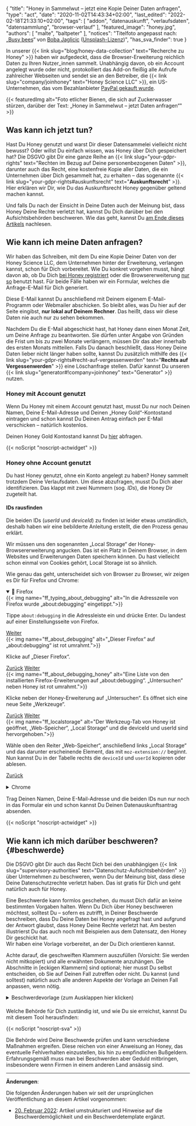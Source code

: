 {
    "title": "Honey in Sammelwut – jetzt eine Kopie Deiner Daten anfragen",
    "type": "act",
    "date": "2020-11-02T14:43:34+02:00",
    "last_edited": "2022-02-18T21:33:10+02:00",
    "tags": [ "addon", "datenauskunft", "verlaufsdaten", "datensammlung", "browser-verlauf" ],
    "featured_image": "honey.jpg",
    "authors": [ "malte", "baltpeter" ],
    "notices": "Titelfoto angepasst nach: „[Busy bees](https://unsplash.com/photos/StEaRc1xQV4)“ von [Boba Jaglicic](https://unsplash.com/@bobajaglicic) ([Unsplash-Lizenz](https://unsplash.com/license))",
    "has_sva_finder": true
}

In unserer {{< link slug="blog/honey-data-collection" text="Recherche zu Honey" >}} haben wir aufgedeckt, dass die Browser-Erweiterung reichlich Daten zu Ihren Nutzer_innen sammelt. Unabhängig davon, ob ein Account angelegt wurde oder nicht, protokolliert das Add-on fleißig alle Aufrufe zahlreicher Webseiten und sendet sie an den Betreiber, die {{< link slug="company/joinhoney" text="Honey Science LLC" >}}, ein US-Unternehmen, das vom Bezahlanbieter [PayPal gekauft wurde](https://help.joinhoney.com/article/302-what-does-honey-joining-paypal-mean-for-members).

{{< featuredImg alt="Foto etlicher Bienen, die sich auf Zuckerwasser stürzen, darüber der Text: „Honey in Sammelwut – jetzt Daten anfragen“" >}}

## Was kann ich jetzt tun?

Hast Du Honey genutzt und warst Dir dieser Datensammelei vielleicht nicht bewusst? Oder willst Du einfach wissen, was Honey über Dich gespeichert hat? Die DSGVO gibt Dir eine ganze Reihe an {{< link slug="your-gdpr-rights" text="Rechten im Bezug auf Deine personenbezogenen Daten" >}}, darunter auch das Recht, eine kostenfreie Kopie aller Daten, die ein Unternehmen über Dich gesammelt hat, zu erhalten – das sogenannte {{< link slug="your-gdpr-rights#auskunftsrecht" text="**Auskunftsrecht**" >}}. Hier erklären wir Dir, wie Du das Auskunftsrecht Honey gegenüber geltend machen kannst.

Und falls Du nach der Einsicht in Deine Daten auch der Meinung bist, dass Honey Deine Rechte verletzt hat, kannst Du Dich darüber bei den Aufsichtsbehörden beschweren. Wie das geht, kannst Du [am Ende dieses Artikels](#beschwerde) nachlesen.

## Wie kann ich meine Daten anfragen?

Wir haben das Schreiben, mit dem Du eine Kopie Deiner Daten von der Honey Science LLC, dem Unternehmen hinter der Erweiterung, verlangen kannst, schon für Dich vorbereitet. Wie Du konkret vorgehen musst, hängt davon ab, ob Du Dich [bei Honey registriert](#honey-mit-account-genutzt) oder die Browsererweiterung [nur so](#honey-ohne-account-genutzt) benutzt hast. Für beide Fälle haben wir ein Formular, welches die Anfrage-E-Mail für Dich generiert.

Diese E-Mail kannst Du anschließend mit Deinem eigenem E-Mail-Programm oder Webmailer abschicken. So bleibt alles, was Du hier auf der Seite eingibst, **nur lokal auf Deinem Rechner**. Das heißt, dass wir diese Daten nie auch nur zu sehen bekommen.

Nachdem Du die E-Mail abgeschickt hast, hat Honey dann einen Monat Zeit, um Deine Anfrage zu beantworten. Sie dürfen unter Angabe von Gründen die Frist um bis zu zwei Monate verlängern, müssen Dir das aber innerhalb des ersten Monats mitteilen. Falls Du danach beschließt, dass Honey Deine Daten lieber nicht länger haben sollte, kannst Du zusätzlich mithilfe des {{< link slug="your-gdpr-rights#recht-auf-vergessenwerden" text="**Rechts auf Vergessenwerden**" >}} eine Löschanfrage stellen. Dafür kannst Du unseren {{< link slug="generator#!company=joinhoney" text="Generator" >}} <!-- TODO: set request type to DELETE when the generator supports this--> nutzen.

### Honey mit Account genutzt

Wenn Du Honey mit einem Account genutzt hast, musst Du nur noch Deinen Namen, Deine E-Mail-Adresse und Deinen „Honey Gold“-Kontostand eintragen und schon kannst Du Deinen Antrag einfach per E-Mail verschicken – natürlich kostenlos. 

Deinen Honey Gold Kontostand kannst Du [hier](https://www.joinhoney.com/honeygold/overview) abfragen.

<div id="act-with-account" class="act-widget" style="max-width: 600px; margin: auto;"></div>
{{< noScript "noscript-actwidget" >}}

### Honey ohne Account genutzt

Du hast Honey genutzt, ohne ein Konto angelegt zu haben? Honey sammelt trotzdem Deine Verlaufsdaten. Um diese abzufragen, musst Du Dich aber identifizieren. Das klappt mit zwei Nummern (sog. *IDs*), die Honey Dir zugeteilt hat.

#### IDs rausfinden

Die beiden IDs (*userId* und *deviceId*) zu finden ist leider etwas umständlich, deshalb haben wir eine bebilderte Anleitung erstellt, die den Prozess genau erklärt.

Wir müssen uns den sogenannten „Local Storage“ der Honey-Browsererweiterung angucken. Das ist ein Platz in Deinem Browser, in dem Websites und Erweiterungen Daten speichern können. Du hast vielleicht schon einmal von Cookies gehört, Local Storage ist so ähnlich.

Wie genau das geht, unterscheidet sich von Browser zu Browser, wir zeigen es Dir für Firefox und Chrome:

<div class="box box-info">
<details open>
    <summary>🦊 Firefox</summary>
    <div class="slides">
        <div class="slider">
            <div class="slide" id="slide-ff-1">
                {{< img name="ff_typing_about_debugging" alt="In die Adresszeile von Firefox wurde „about:debugging“ eingetippt.">}}
                <p>Tippe <code>about:debugging</code> in die Adressleiste ein und drücke Enter. Du landest auf einer Einstellungsseite von Firefox.</p>           
                <div>
                    <a class="button button-secondary button-right" href="#slide-ff-2">Weiter <span class="icon-arrow-right"></span></a>
                </div>
                <div class="clearfix"></div>
            </div>
            <div class="slide" id="slide-ff-2">
                {{< img name="ff_about_debugging" alt="„Dieser Firefox“ auf „about:debugging“ ist rot umrahmt.">}}
                <p>Klicke auf „Dieser Firefox“.</p>
                <div>
                    <a class="button button-secondary button-left" href="#slide-ff-1"><span class="icon-arrow-left"></span> Zurück</a>
                    <a class="button button-secondary button-right" href="#slide-ff-3">Weiter <span class="icon-arrow-right"></span></a> 
                </div>
                <div class="clearfix"></div>
            </div>
            <div class="slide" id="slide-ff-3">
                {{< img name="ff_about_debugging_honey" alt="Eine Liste von den installierten Firefox-Erweiterungen auf „about:debugging“. „Untersuchen“ neben Honey ist rot umrahmt.">}}
                <p>Klicke neben der Honey-Erweiterung auf „Untersuchen“. Es öffnet sich eine neue Seite „Werkzeuge“.</p>
                <div>
                    <a class="button button-secondary button-left" href="#slide-ff-2"><span class="icon-arrow-left"></span> Zurück</a>
                    <a class="button button-secondary button-right" href="#slide-ff-4">Weiter <span class="icon-arrow-right"></span></a>
                </div>
                <div class="clearfix"></div>
            </div>
            <div class="slide" id="slide-ff-4">
                {{< img name="ff_localstorage" alt="Der Werkzeug-Tab von Honey ist geöffnet, „Web-Speicher“, „Local Storage“ und die deviceId und userId sind hervorgehoben.">}}
                <p>Wähle oben den Reiter „Web-Speicher“, anschließend links „Local Storage“ und das darunter erscheinende Element, das mit <code>moz-extension://</code> beginnt. Nun kannst Du in der Tabelle rechts die <code>deviceId</code> und <code>userId</code> kopieren oder ablesen.</p>
                <div>
                    <a class="button button-secondary button-left" href="#slide-ff-3"><span class="icon-arrow-left"></span> Zurück</a>
                </div>
                <div class="clearfix"></div>
            </div>
        </div>
    </div>
</details>
</div>

<div class="box box-info" style="margin: 15px 0;">
<details>
    <summary>Chrome</summary>
    <div class="slides">
        <div class="slider">
            <div class="slide" id="slide-ch-1">
                {{< img name="ch_extensions.png" alt="In die Adresszeile von Chrome wurde „chrome://extensions“ eingetippt.">}}
                <p>Tippe <code>chrome://extensions</code> in die Adressleiste ein und drücke Enter. Du landest auf einer Einstellungsseite von Chrome.</p>
                <div>
                    <a class="button button-secondary button-right" href="#slide-ch-2">Weiter <span class="icon-arrow-right"></span></a>
                </div>
                <div class="clearfix"></div>
            </div>
            <div class="slide" id="slide-ch-2">
                {{< img name="ch_dev_on" alt="Der Schalter „Entwicklermodus“ oben rechts ist aktiviert und rot umrandet.">}}
                <p>Aktiviere den Entwicklermodus mit dem Schalter oben rechts.</p>
                <div>
                    <a class="button button-secondary button-left" href="#slide-ch-1"><span class="icon-arrow-left"></span> Zurück</a>            
                    <a class="button button-secondary button-right" href="#slide-ch-3">Weiter <span class="icon-arrow-right"></span></a> 
                </div>
                <div class="clearfix"></div>
            </div>
            <div class="slide" id="slide-ch-3">
                {{< img name="ch_honey" alt="Eine Liste von den installierten Chrome-Erweiterungen auf „chrome://extensions“. „Hintergrundseite“ bei Honey ist rot umrahmt.">}}
                <p>Klicke bei der Honey-Erweiterung auf „Hintergrundseite“. Es öffnet sich ein neues Fenster „DevTools“.</p>
                <div>
                    <a class="button button-secondary button-left" href="#slide-ch-2"><span class="icon-arrow-left"></span> Zurück</a>
                    <a class="button button-secondary button-right" href="#slide-ch-4">Weiter <span class="icon-arrow-right"></span></a>
                </div>
                <div class="clearfix"></div>
            </div>
            <div class="slide" id="slide-ch-4">
                {{< img name="ch_local_storage" alt="DevTools von Honey ist geöffnet, „Application“, „Local Storage“ und die deviceId und userId sind hervorgehoben.">}}
                <p>Wähle in dem neuen Fenster „DevTools“ oben den Reiter „Application“. Vielleicht musst Du dafür das Fenster breiter ziehen. Klicke anschließend links auf „Local Storage“ und dort auf das angezeigte Element, das mit <code>chrome-extension://</code> beginnt. Nun kannst Du in der Tabelle rechts die <code>deviceId</code> und <code>userId</code> kopieren oder ablesen.</p>
                <div>
                    <a class="button button-secondary button-left" href="#slide-ch-3"><span class="icon-arrow-left"></span> Zurück</a>
                </div>
                <div class="clearfix"></div>
            </div>
        </div>
    </div>
</details>
</div>

Trag Deinen Namen, Deine E-Mail-Adresse und die beiden IDs nun nur noch in das Formular ein und schon kannst Du Deinen Datenauskunftsantrag absenden.

<div id="act-no-account" class="act-widget" style="max-width: 600px; margin: auto;"></div>
{{< noScript "noscript-actwidget" >}}
<script>
window.addEventListener('load', function() {
    renderActWidget("act-with-account", {
        text_before_dynamic_input_container: "Du hast einen Account bei Honey angelegt? Dann nutze dieses Formular.",
        request_types: ['access'],
        transport_medium: 'email',
        company: {
            "slug": "joinhoney",
            "relevant-countries": [
                "all"
            ],
            "name": "Honey Science LLC",
            "runs": [
                "Honey Savings Finder (Browser extension)",
                "Honey Gold"
            ],
            "address": "963 E. 4th Street\nLos Angeles\nCA 90013\nUnited States of America",
            "email": "privacy@joinhoney.com",
            "web": "https://www.joinhoney.com/",
            "sources": [
                "https://www.joinhoney.com/privacy"
            ],
            "required-elements": [
                {
                    "desc": "Name",
                    "type": "name",
                    "optional": false
                },
                {
                    "desc": "E-Mail-Adresse",
                    "type": "email",
                    "optional": false
                },
                {
                    "desc": "„Honey Gold“-Kontostand",
                    "type": "input",
                    "optional": false
                }
            ],
            "suggested-transport-medium": "email",
            "quality": "tested"
        }
    });
    renderActWidget("act-no-account", {
        text_before_dynamic_input_container: "Du hast Honey ohne Account benutzt? Dann nutze dieses Formular.",
        request_types: ['access'],
        transport_medium: 'email',
        company: {
            "slug": "joinhoney",
            "relevant-countries": [
                "all"
            ],
            "name": "Honey Science LLC",
            "runs": [
                "Honey Savings Finder (Browser extension)",
                "Honey Gold"
            ],
            "address": "963 E. 4th Street\nLos Angeles\nCA 90013\nUnited States of America",
            "email": "privacy@joinhoney.com",
            "web": "https://www.joinhoney.com/",
            "sources": [
                "https://www.joinhoney.com/privacy"
            ],
            "required-elements": [
                {
                    "desc": "Name",
                    "type": "name",
                    "optional": false
                },
                {
                    "desc": "E-Mail-Adresse",
                    "type": "email",
                    "optional": false
                },
                {
                    "desc": "userId",
                    "type": "input",
                    "optional": false
                },
                {
                    "desc": "deviceId",
                    "type": "input",
                    "optional": false
                }                 
            ],
            "suggested-transport-medium": "email",
            "quality": "tested"
        }
    });
});
</script>

## Wie kann ich mich darüber beschweren? {#beschwerde}

Die DSGVO gibt Dir auch das Recht Dich bei den unabhängigen {{< link slug="supervisory-authorities" text="Datenschutz-Aufsichtsbehörden" >}} über Unternehmen zu beschweren, wenn Du der Meinung bist, dass diese Deine Datenschutzrechte verletzt haben. Das ist gratis für Dich und geht natürlich auch für Honey.

Eine Beschwerde kann formlos geschehen, du musst Dich dafür an keine bestimmten Vorgaben halten. Wenn Du Dich über Honey beschweren möchtest, solltest Du – sofern es zutrifft, in Deiner Beschwerde beschreiben, dass Du Deine Daten bei Honey angefragt hast und aufgrund der Antwort glaubst, dass Honey Deine Rechte verletzt hat. Am besten illustrierst Du das auch noch mit Beispielen aus dem Datensatz, den Honey Dir geschickt hat.  
Wir haben eine Vorlage vorbereitet, an der Du Dich orientieren kannst.

Achte darauf, die <span class="blog-letter-fill-in">geschweiften Klammern</span> auszufüllen (Vorsicht: Sie werden nicht mitkopiert) und alle erwähnten Dokumente anzuhängen. Die Abschnitte in [eckigen Klammern] sind optional; hier musst Du selbst entscheiden, ob Sie auf Deinen Fall zutreffen oder nicht. Du kannst (und solltest) natürlich auch alle anderen Aspekte der Vorlage an Deinen Fall anpassen, wenn nötig.

<div class="blog-letter" style="margin-bottom: 20px;">
<details>
<summary>Beschwerdevorlage (zum Ausklappen hier klicken)</summary>
<p>Guten Tag,</p>

<p>hiermit möchte ich Beschwerde nach Art. 77 DSGVO einreichen gegen folgenden Verantwortlichen:<br>
Honey Science LLC<br>
963 E. 4th Street<br>
Los Angeles, CA 90013<br>
USA</p>

<p>Ich bin Nutzer_in der Honey-Browser-Erweiterung (https://www.joinhoney.com), die von der Honey Science LLC (im Folgenden: „Honey“) betrieben wird (Angaben übernommen aus: https://www.joinhoney.com/privacy). [Dafür habe ich einen Account bei Honey angelegt.] [Ich habe Honey ohne Account verwendet.]</p>

<p>Am <span class="blog-letter-fill-in">hier das Datum Deiner Auskunftsanfrage eintragen</span> habe ich Honey per E-Mail an privacy@joinhoney.com (diese E-Mail-Adresse wird in der Datenschutzerklärung als Datenschutzkontakt genannt: https://www.joinhoney.com/privacy) um Auskunft über die zu mir gespeicherten Daten nach Art. 15 DSGVO gebeten.</p>

<p>Die Auskunft hat Honey mir am <span class="blog-letter-fill-in">hier das Datum von Honeys Antwort eintragen</span> erteilt. Sie enthält u.a. eine Datei „PageViews.csv“, die Seitenaufrufe auflistet. Sie hat insgesamt <span class="blog-letter-fill-in">hier die Anzahl der Zeilen eintragen</span> Zeilen. Da sie, wie ich im Folgenden darlegen werde, sensible Daten zu meiner Person enthält, habe ich diese Datei nicht angehängt, sondern werde nur Ausschnitte daraus zitieren. [Sollten Sie die Datei zur Bearbeitung meiner Beschwerde aber benötigen, bin ich bereit, sie zur Verfügung zu stellen.]</p>

<p>Dies sind einige beispielhafte Zeilen aus der „PageViews.csv“:</p>

<p><span class="blog-letter-fill-in">hier einige Beispielzeilen aus der Datei auflisten</span></p>

<p>Jeder Eintrag enthält mindestens die folgenden Informationen:</p>

<p>
* Zeitstempel, wann ich die entsprechende Seite aufgerufen habe<br>
* mehrere eindeutige IDs zu meiner Person, Sitzung und meinem Gerät<br>
* Informationen zu meinem Browser<br>
* Geolocation-Daten, die vermutlich aus meiner IP generiert wurden<br>
* die vollständige URL der Seite, die ich aufgerufen habe
</p>

<p>Die Datenschutzerklärung (https://www.joinhoney.com/privacy), enthält dazu Folgendes unter &quot;What data we collect and why&quot;:</p>

<p>
> „Honey does not track your search engine history, emails, or your browsing on any site that is not a retail website (a site where you can shop and make a purchase). When you are on a pre-approved retail site, to help you save money, Honey will collect information about that site that lets us know which coupons and promos to find for you. […]<br>
> Shopping and Usage Data.<br>
> On retail sites, Honey collects the name of the retailer, page views, and in some cases, product information that allows us to track price changes and update our product catalog. […]<br>
> […]<br>
> What data we do not collect<br>
> We collect information that we believe can help us save our users time and money. This does not include, and we do not collect, any information from your search engine history, emails, or from websites that are not retail sites.“
</p>

<p>Entgegen dieser Angaben sammelt Honey aber sehr wohl auch Daten auf anderen als Shopping-Seiten („retail sites“), nämlich u.a. auch [Login-Seiten, Blog-Artikel, Informationen zu Bestellungen, Hilfeseiten, Video-Streaming-Seiten und Foren]. In meiner Auskunft sind beispielsweise die folgenden URLs von Nicht-Shopping-Seiten protokolliert:</p>

<p><span class="blog-letter-fill-in">hier einige Beispiele von Nicht-Shopping-Seiten aus der Datei auflisten</span></p>

<p>Laut der Datenschutzerklärung (https://www.joinhoney.com/privacy) soll die Verarbeitung auf Art. 6 Abs. 1 lit. a oder lit. f DSGVO gestützt sein („When you consent to our use of your data for a specific purpose.“, „When Honey has a legitimate interest in using that data in the normal ways you&#39;d expect, like ensuring Honey&#39;s products run properly, improving and creating new products, historical analytics research, promoting Honey, and protecting our legal rights.“).</p>

<p>Sofern die Verarbeitung auf Art. 6 Abs. 1 lit. a DSGVO gestützt sein soll, bestreite ich das Vorhandensein einer „freiwillig für den bestimmten Fall, in informierter Weise und unmissverständlich abgegebene[n]“ Einwilligung (Art. 4 Nr. 11 DSGVO). [Ich habe Honey nie eine Einwilligung erteilt.] [Nach der Installation wurde mir folgender Text angezeigt: „We’re committed to your privacy. It’s always been our mission to find you the best deals. We only collect data when you’re on shopping sites. That way, we can find you relevant coupons, share accurate pricing trends, and continue to make shopping better for our community. You can read our founders’ commitment to privacy here (https://www.joinhoney.com/privacy). You can always come back and adjust your settings at any time“. Bei der Registrierung für einen Account musste ich das Häkchen bei „I have read and agree to the Honey Terms of Service (https://www.joinhoney.com/terms) and Privacy Policy (https://www.joinhoney.com/privacy). I understand that to continue, PayPal will share name and email address with Honey.“ auswählen. Damit fußte die Einwillung schon von Anfang an auf falschen Aussagen durch Honey (wie dargelegt erfolgt gerade doch eine Erhebung auf Nicht-Shopping-Seiten). Weiter war ohne Auswahl des Häkchens eine Registrierung nicht möglich. Es gab also keine Möglichkeit, die Einwilligung zu verweigern. Und schließlich konnte ich nur in die Datenschutzerklärung als Ganzes einwilligen, nicht aber in konkrete einzelne Zwecke. Daher ist trotz dieser erzwungenen Auswahl ist keine gültige Einwilligung zustandegekommen (vgl. OH Telemedien 2021 der Datenschutzkonferenz: https://www.datenschutzkonferenz-online.de/media/oh/20211220_oh_telemedien.pdf).]</p>

<p>Sofern die Verarbeitung auf Art. 6 Abs. 1 lit. f DSGVO gestützt sein soll, bestreite ich das Vorhandensein eines berechtigten Interesses Honeys, das meinen Interessen oder Grundrechten und Grundfreiheiten überwiegen würde. Hier ist zu unterscheiden zwischen den Daten zu Shopping-Webseiten und Daten zu sonstigen Seiten. Für letztere ist beim besten Willen kein berechtigtes Interesse zu erkennen. Sie stehen in keinem Zusammenhang zur Honey-Erweiterung und es war für mich nicht erwartbar, dass diese Daten gesammelt würden. [Als ich die Auskunft erhalten habe, war ich entsetzt und schockiert darüber, wie umfangreich Honey mein Surfverhalten protokolliert hat.]
Für Daten zu Shopping-Webseiten mag Honey ein berechtigtes Interesse angeben. Aber selbst hier ist fragwürdig, ob die Verarbeitung verhältnismäßig ist, angesichts der umfangreichen Daten, die gesammelt werden, und dem Umstand, dass die Daten ohne zeitliche Begrenzung gespeichert werden („Honey only retains information about you as long as you keep using Honey“, aus: https://www.joinhoney.com/privacy)</p>

<p>Ich gehe also davon aus, dass Honey meine Daten ohne gültige Rechtsgrundlage verarbeitet hat. Daher wende ich mich nun mit meiner Beschwerde an Sie. Ich möchte Sie bitten das Verfahren zu prüfen und Honey ggf. die rechtswidrige Verarbeitung zu untersagen. Auch die Verhängung eines Bußgeldes bitte ich zu prüfen.
[Sie dürfen meine Daten zur Bearbeitung der Beschwerde an den Verantwortlichen weitergeben.] Die beschriebene Korrespondenz mit Honey habe ich an diese Beschwerde angehängt.</p>

<p>Sollten Sie weitere Informationen von mir benötigen, wenden Sie sich gerne an mich. Sie erreichen mich <span class="blog-letter-fill-in">hier Deine bevorzugte Kontaktmöglichkeit eintragen</span>.</p>

<p>Ich bedanke mich bereits im Voraus für Ihre Unterstützung.</p>

<p>Mit freundlichen Grüßen<br>
<span class="blog-letter-fill-in">hier Deinen Namen eintragen</span></p>
</details>
</div>

Welche Behörde für Dich zuständig ist, und wie Du sie erreichst, kannst Du mit diesem Tool herausfinden:

<div class="sva-finder"></div>
{{< noScript "noscript-sva" >}}

<script>
    window.props = { override: { country: { de: 'debralda' } } };
    window.addEventListener('load', function() { renderSvaFinder(); });
</script>

Die Behörde wird Deine Beschwerde prüfen und kann verschiedene Maßnahmen ergreifen. Diese reichen von einer Anweisung an Honey, das eventuelle Fehlverhalten einzustellen, bis hin zu empfindlichen Bußgeldern. Erfahrungsgemäß muss man bei Beschwerden aber Geduld mitbringen, insbesondere wenn Firmen in einem anderen Land ansässig sind.


---

**Änderungen**:

Die folgenden Änderungen haben wir seit der ursprünglichen Veröffentlichung an diesem Artikel vorgenommen:

- [20. Februar 2022](https://github.com/datenanfragen/website/pull/844): Artikel umstrukturiert und Hinweise auf die Beschwerdemöglichkeit und ein Beschwerdetemplate ergänzt.
